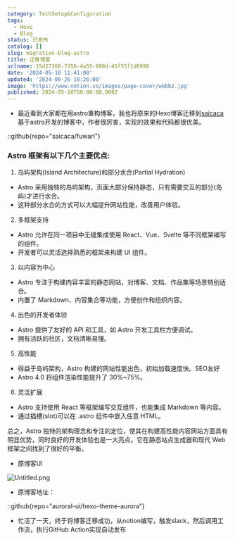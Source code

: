 ```yaml
---
category: TechSetup&Configuration
tags:
  - Hexo
  - Blog
status: 已发布
catalog: []
slug: migration-blog-astro
title: 迁移博客
urlname: 15d27368-7d56-4a55-998d-41f55f1d0998
date: '2024-05-10 11:41:00'
updated: '2024-06-26 18:26:00'
image: 'https://www.notion.so/images/page-cover/webb2.jpg'
published: 2024-05-10T08:00:00.000Z
---
```

- 最近看到大家都在用astro重构博客，我也将原来的Hexo博客迁移到[saicaca](https://github.com/saicaca/fuwari)基于astro开发的博客中，作者很厉害，实现的效果和代码都很优美。

::github{repo="saicaca/fuwari"}


### Astro 框架有以下几个主要优点:



1. 岛屿架构(Island Architecture)和部分水合(Partial Hydration)
- Astro 采用独特的岛屿架构，页面大部分保持静态，只有需要交互的部分(岛屿)才进行水合。
- 这种部分水合的方式可以大幅提升网站性能，改善用户体验。

2. 多框架支持
- Astro 允许在同一项目中无缝集成使用 React、Vue、Svelte 等不同框架编写的组件。
- 开发者可以灵活选择熟悉的框架来构建 UI 组件。

3. 以内容为中心
- Astro 专注于构建内容丰富的静态网站，对博客、文档、作品集等场景特别适合。
- 内置了 Markdown、内容集合等功能，方便创作和组织内容。

4. 出色的开发者体验
- Astro 提供了友好的 API 和工具，如 Astro 开发工具栏方便调试。
- 拥有活跃的社区，文档清晰易懂。

5. 高性能
- 得益于岛屿架构，Astro 构建的网站性能出色，初始加载速度快。SEO友好
- Astro 4.0 将组件渲染性能提升了 30%~75%。

6. 灵活扩展
- Astro 支持使用 React 等框架编写交互组件，也能集成 Markdown 等内容。
- 通过插槽(slot)可以在 .astro 组件中嵌入任意 HTML。

总之，Astro 独特的架构理念和专注的定位，使其在构建高性能内容网站方面具有明显优势，同时良好的开发体验也是一大亮点。它在静态站点生成器和现代 Web 框架之间找到了很好的平衡。

- 原博客UI

![Untitled.png](https://prod-files-secure.s3.us-west-2.amazonaws.com/5d24fe63-e567-4804-86f9-9fdc62e13082/3d59c350-432a-4fb6-a08f-0638fef2026e/Untitled.png?X-Amz-Algorithm=AWS4-HMAC-SHA256&X-Amz-Content-Sha256=UNSIGNED-PAYLOAD&X-Amz-Credential=ASIAZI2LB466YSFV5TXJ%2F20250401%2Fus-west-2%2Fs3%2Faws4_request&X-Amz-Date=20250401T213406Z&X-Amz-Expires=3600&X-Amz-Security-Token=IQoJb3JpZ2luX2VjEF0aCXVzLXdlc3QtMiJHMEUCIQDYGONwmlt6r7EChUdpbk4ZwhAkAyiyyWDgfdNkyYW2xgIgLiB0WIX09QYmKLCCr713N93TiJw78HvLvivnYUaUNSUqiAQIxv%2F%2F%2F%2F%2F%2F%2F%2F%2F%2FARAAGgw2Mzc0MjMxODM4MDUiDL91qDEbmBmk2rBFsCrcA9O4enCOMxzEXWmmCAFrYYbbG8b8yN47qE7f079lqRKKKh9Y5X7kuLrRTE7dmZl3FhkvcvPmCA1w9ctn7CsxAYtR7uXZCYOG8DN1lmzkMSpURY0XwIc21yOvctx0CEXrODrg8mIel8V7W5ZCqpGmftXsv8CCzracRUF9zWadAXzkviKcB%2Fz2YyJI6NRl%2BO0%2FyyGKtq1BapbMSX%2B8uKwMMnCk5YbL8Xy9hNGdl3rwdH7UgJ26UpKm4M6gxQkfHq9oLxReS4dAH1iAnEeBPtZRDQmG2RSk3qgKpXvesxHeZWg4Z2JYpHj4AgtttJlMWPppiEkVAyj34JVMLDTw2DnemnkEg0%2B17eVFTO5HKMI5Dc9qIqGylHm9ONTHupR85ABRbjk9A5%2Fwilm5i%2BpFJMR6GtwhOs%2FUYSclZe4SQYHc02HzC7%2FNsWlFKMoUKKw%2FSgewb3IcGBLbt3nxqmeciq5uBEmLZkh3NPupGZzDIt8EzutjZ7PxjBsAAGxDkb6LBsvJFedsyn1lUpuKpjYAA4%2FyhBOKoI9QutSLdaWrwKtygJmsJ7sGhWp2CCndbhV%2B5pYItmxgjrSwC%2BwX4KLKZ2rHUFKVCWayEJXC9fgmZNLzFtXZx9tz5E6k8OqU0ivgMNunsb8GOqUB3Ruc15W05kgWhDeR6WIZxqZG2b4tEWuTqkjDQqFGxQ1rdAreR5F8wC8VrCvQ2etQ9hNMROU7axazTgO6yz%2BFXe2e5RMgK7W80grn1Ys9qPMId4rGIbB46zxYuLvKS0ciqA%2FD9RlE1GxWZNXQoMFBeKqAK7kMj7OwQKdngV%2FuUXM8PJTuB3IZBIC3aQCBNzoYfamPOTqjOg8F33bldoj%2FnSjotoPg&X-Amz-Signature=ab9e26b7105834eb4804ae2a34ffd8d6ff44a6f3458742397328c2e9454ab10d&X-Amz-SignedHeaders=host&x-id=GetObject)

- 原博客地址：

::github{repo="auroral-ui/hexo-theme-aurora"}

- 忙活了一天，终于将博客迁移成功，从notion编写，触发slack，然后调用工作流，执行GitHub Action实现自动发布
